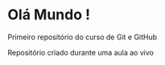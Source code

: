 # Olá Mundo !
 Primeiro repositório do curso de Git e GitHub

Repositório criado durante uma aula ao vivo

